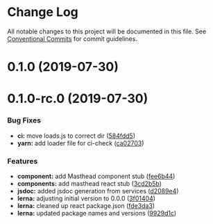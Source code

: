 # Change Log

All notable changes to this project will be documented in this file. See
[Conventional Commits](https://conventionalcommits.org) for commit guidelines.

# 0.1.0 (2019-07-30)

# 0.1.0-rc.0 (2019-07-30)

### Bug Fixes

- **ci:** move loads.js to correct dir
  ([584fdd5](https://github.com/carbon-design-system/ibm-dotcom-library/tree/master/packages/react/commit/584fdd5))
- **yarn:** add loader file for ci-check
  ([ca02703](https://github.com/carbon-design-system/ibm-dotcom-library/tree/master/packages/react/commit/ca02703))

### Features

- **component:** add Masthead component stub
  ([fee6b44](https://github.com/carbon-design-system/ibm-dotcom-library/tree/master/packages/react/commit/fee6b44))
- **components:** add masthead react stub
  ([3cd2b5b](https://github.com/carbon-design-system/ibm-dotcom-library/tree/master/packages/react/commit/3cd2b5b))
- **jsdoc:** added jsdoc generation from services
  ([d2089e4](https://github.com/carbon-design-system/ibm-dotcom-library/tree/master/packages/react/commit/d2089e4))
- **lerna:** adjusting initial version to 0.0.0
  ([3f01404](https://github.com/carbon-design-system/ibm-dotcom-library/tree/master/packages/react/commit/3f01404))
- **lerna:** cleaned up react package.json
  ([fde3da3](https://github.com/carbon-design-system/ibm-dotcom-library/tree/master/packages/react/commit/fde3da3))
- **lerna:** updated package names and versions
  ([9929d1c](https://github.com/carbon-design-system/ibm-dotcom-library/tree/master/packages/react/commit/9929d1c))
